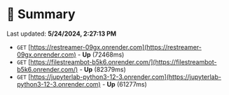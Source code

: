 # 📖 Summary
Last updated: **5/24/2024, 2:27:13 PM**

- `GET` [https://restreamer-09gx.onrender.com](https://restreamer-09gx.onrender.com) - **Up** (72468ms)
- `GET` [https://filestreambot-b5k6.onrender.com/](https://filestreambot-b5k6.onrender.com/) - **Up** (82379ms)
- `GET` [https://jupyterlab-python3-12-3.onrender.com](https://jupyterlab-python3-12-3.onrender.com) - **Up** (61277ms)
